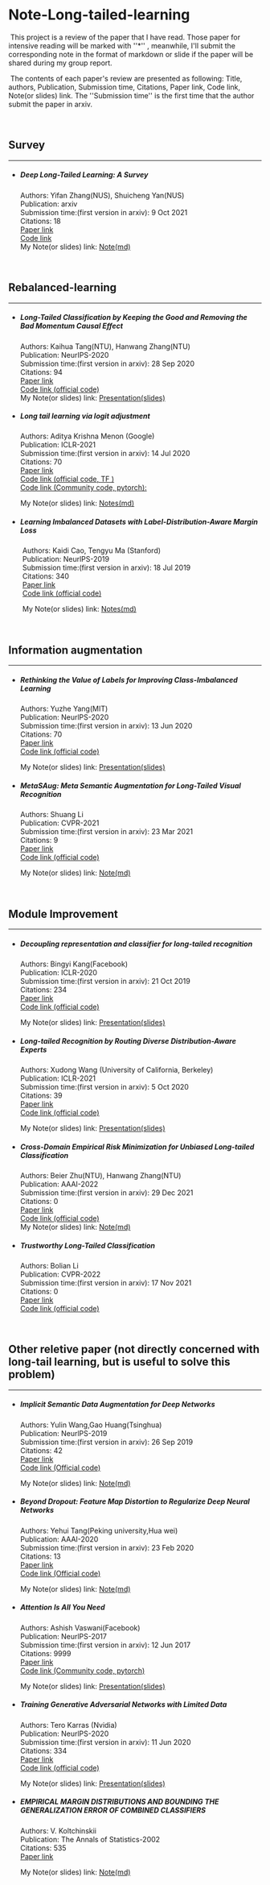 # Note-Long-tailed-learning


​	This project is a review of the paper that I have read. Those paper for intensive reading will be marked with ''*'' , meanwhile, I'll      submit the corresponding note in the format of markdown or slide if the paper will be shared during my group report.

​	The contents of each paper's review are  presented as following: Title, authors, Publication, Submission time,    Citations, Paper link, Code link, Note(or slides) link. The ''Submission time'' is the first time that the author submit the paper in arxiv.


<br>

## Survey
---

- ##### Deep Long-Tailed Learning: A Survey<br>

  Authors: Yifan Zhang(NUS), Shuicheng Yan(NUS)<br>
  Publication: arxiv<br>
  Submission time:(first version in arxiv): 9 Oct 2021<br>
  Citations: 18<br>
  [Paper link](<https://arxiv.org/abs/2110.04596>)<br>
  [Code link](<https://github.com/Zcchill/Awesome-LongTailed-Learning>)<br>
  My Note(or slides) link: [Note(md)](https://github.com/Zcchill/Note-Long-tailed-learning/blob/main/Note%20and%20Presentations/Deep%20Long-Tailed%20Learning-A%20Survey.pdf)<br>


<br>

## Rebalanced-learning
---

- ##### Long-Tailed Classification by Keeping the Good  and Removing the Bad Momentum Causal Effect<br>

  Authors: Kaihua Tang(NTU), Hanwang Zhang(NTU)<br>
  Publication: NeurIPS-2020<br>
  Submission time:(first version in arxiv): 28 Sep 2020<br>
  Citations: 94<br>
  [Paper link](<https://arxiv.org/abs/2009.12991>)<br>
  [Code link (official code)](<https://github.com/KaihuaTang/Long-Tailed-Recognition.pytorch>)<br>
  My Note(or slides) link: [Presentation(slides)](https://github.com/Zcchill/Note-Long-tailed-learning/blob/main/Note%20and%20Presentations/NeurIPS-2020-Long-Tailed%20Classification%20by%20Keeping%20the%20Good%20and%20Removing%20the%20Bad%20Momentum%20Causal%20Effect.pdf)<br>
  
  

- ##### Long tail learning via logit adjustment<br> 

  Authors: Aditya Krishna Menon (Google)<br>
  Publication: ICLR-2021<br>
  Submission time:(first version in arxiv): 14 Jul 2020<br>
  Citations: 70<br>
  [Paper link](<https://arxiv.org/abs/2007.07314>)<br>
  [Code link (official code, TF )](<https://github.com/google-research/google-research/tree/master/logit_adjustment>)<br>
  [Code link (Community code, pytorch):](<https://github.com/Chumsy0725/logit-adj-pytorch>)
  
  My Note(or slides) link: [Notes(md)](https://github.com/Zcchill/Note-Long-tailed-learning/blob/main/Note%20and%20Presentations/ICLR-2021-Long%20tail%20learning%20via%20logit%20adjustment.pdf)<br>
  
 - ##### Learning Imbalanced Datasets with Label-Distribution-Aware Margin Loss<br>

  &emsp;&emsp;Authors: Kaidi Cao, Tengyu Ma (Stanford)<br>
  &emsp;&emsp;Publication: NeurlPS-2019<br>
  &emsp;&emsp;Submission time:(first version in arxiv): 18 Jul 2019<br>
  &emsp;&emsp;Citations: 340<br>
  &emsp;&emsp;[Paper link](<https://arxiv.org/abs/1906.07413>)<br>
  &emsp;&emsp;[Code link (official code)](<https://github.com/kaidic/LDAM-DRW>)<br>
  
  &emsp;&emsp;My Note(or slides) link: [Notes(md)]( https://github.com/Zcchill/Note-Long-tailed-learning/blob/main/Note%20and%20Presentations/Neurlps-2019-Learning%20Imbalanced%20Datasets%20with%20Label-Distribution-Aware%20Margin%20Loss.pdf)<br>


<br>

## Information augmentation
---

- ##### Rethinking the Value of Labels for Improving Class-Imbalanced Learning

  Authors: Yuzhe Yang(MIT)<br>
  Publication: NeurlPS-2020<br>
  Submission time:(first version in arxiv): 13 Jun 2020<br>
  Citations: 70<br>
  [Paper link](<https://arxiv.org/abs/2006.07529>)<br>
  [Code link (official code)](https://github.com/YyzHarry/imbalanced-semi-self)<br>

  My Note(or slides) link: [Presentation(slides)](https://github.com/Zcchill/Note-Long-tailed-learning/blob/main/Note%20and%20Presentations/NeurIPS-2020-rethinking-the-value-of-labels-for-improving-class-imbalanced-learning-Paper.pdf)<br>

- ##### MetaSAug: Meta Semantic Augmentation for Long-Tailed Visual Recognition

  Authors: Shuang Li<br>
  Publication: CVPR-2021<br>
  Submission time:(first version in arxiv): 23 Mar 2021<br>
  Citations: 9<br>
  [Paper link](<https://arxiv.org/abs/2103.12579>)<br>
  [Code link (official code)](https://github.com/BIT-DA/MetaSAug)<br>

  My Note(or slides) link: [Note(md)](https://github.com/Zcchill/Note-Long-tailed-learning/blob/main/Note%20and%20Presentations/NeurlPS-2019-Implicit-Semantic-Data-Augmentation-for-Deep-Networks.pdf)<br>


<br>

## Module Improvement
---

- ##### Decoupling representation and classifier for long-tailed recognition

  Authors: Bingyi Kang(Facebook)<br>
  Publication: ICLR-2020<br>
  Submission time:(first version in arxiv): 21 Oct 2019<br>
  Citations: 234<br>
  [Paper link](<https://arxiv.org/abs/1910.09217>)<br>
  [Code link (official code)](<https://github.com/facebookresearch/classifier-balancing>)<br>

  My Note(or slides) link: [Presentation(slides)](https://github.com/Zcchill/Note-Long-tailed-learning/blob/main/Note%20and%20Presentations/ICLR-2020-DECOUPLING%20REPRESENTATION%20AND%20CLASSIFIER.pdf)<br>



- ##### Long-tailed Recognition by Routing Diverse  Distribution-Aware Experts

  Authors: Xudong Wang (University of California, Berkeley)<br>
  Publication: ICLR-2021<br>
  Submission time:(first version in arxiv): 5 Oct 2020<br>
  Citations: 39<br>
  [Paper link](<https://arxiv.org/abs/2010.01809>)<br>
  [Code link (official code)](<https://github.com/frank-xwang/RIDE-LongTailRecognition>)<br>

  My Note(or slides) link: [Presentation(slides)](https://github.com/Zcchill/Note-Long-tailed-learning/blob/main/Note%20and%20Presentations/ICLR-2021-LONG-TAILED%20RECOGNITION%20BY%20ROUTING%20DIVERSE.pdf)<br>

- ##### Cross-Domain Empirical Risk Minimization for Unbiased Long-tailed Classification<br>

  Authors: Beier Zhu(NTU), Hanwang Zhang(NTU)<br>
  Publication: AAAI-2022<br>
  Submission time:(first version in arxiv): 29 Dec 2021<br>
  Citations: 0<br>
  [Paper link](<https://arxiv.org/abs/2112.14380>)<br>
  [Code link (official code)](<https://github.com/beierzhu/xerm>)<br>
  My Note(or slides) link: [Note(md)](https://github.com/Zcchill/Note-Long-tailed-learning/blob/main/Note%20and%20Presentations/AAAI-2022-Cross-Domain%20Empirical%20Risk%20Minimization%20for%20Unbiased%20Long-tailed%20Classification.pdf)<br>

- ##### Trustworthy Long-Tailed Classification

  Authors: Bolian Li<br>
  Publication: CVPR-2022<br>
  Submission time:(first version in arxiv): 17 Nov 2021<br>
  Citations: 0<br>
  [Paper link](<https://arxiv.org/abs/2111.09030>)<br>
  [Code link (official code)](<https://github.com/lblaoke/tlc>)<br>

<br>

## Other reletive paper (not directly concerned with long-tail learning, but is useful to solve this problem)
---

- ##### Implicit Semantic Data Augmentation for Deep Networks

  Authors: Yulin Wang,Gao Huang(Tsinghua)<br>
  Publication: NeurlPS-2019<br>
  Submission time:(first version in arxiv): 26 Sep 2019<br>
  Citations: 42<br>
  [Paper link](<https://arxiv.org/abs/1909.12220>)<br>
  [Code link (Official code)](<https://github.com/blackfeather-wang/ISDA-for-Deep-Networks>)<br>

  My Note(or slides) link: [Note(md)](https://github.com/Zcchill/Note-Long-tailed-learning/blob/main/Note%20and%20Presentations/NeurlPS-2019-Implicit-Semantic-Data-Augmentation-for-Deep-Networks.pdf)<br>

  

- ##### Beyond Dropout: Feature Map Distortion to Regularize Deep Neural Networks

  Authors: Yehui Tang(Peking university,Hua wei)<br>
  Publication: AAAI-2020<br>
  Submission time:(first version in arxiv): 23 Feb 2020<br>
  Citations: 13<br>
  [Paper link](<https://arxiv.org/abs/2002.11022>)<br>
  [Code link (Official code)](<https://github.com/huawei-noah/Disout>)<br>

  My Note(or slides) link: [Note(md)](https://github.com/Zcchill/Note-Long-tailed-learning/blob/main/Note%20and%20Presentations/AAAI-2020-Beyond_Dropout-Feature_Map_Distortion_to_Regularize_Deep_Neural_Networks.pdf)<br>

  

- ##### Attention Is All You Need

  Authors: Ashish Vaswani(Facebook)<br>
  Publication: NeurlPS-2017<br>
  Submission time:(first version in arxiv): 12 Jun 2017<br>
  Citations: 9999<br>
  [Paper link](<https://arxiv.org/abs/1706.03762>)<br>
  [Code link (Community code, pytorch)](<https://github.com/graykode/nlp-tutorial>)<br>

  My Note(or slides) link: [Presentation(slides)](https://github.com/Zcchill/Note-Long-tailed-learning/blob/main/Note%20and%20Presentations/Attention_Is_All_You_Need.pptx)<br>
  
  


- ##### Training Generative Adversarial Networks with Limited Data

  Authors: Tero Karras (Nvidia)<br>
  Publication: NeurlPS-2020<br>
  Submission time:(first version in arxiv): 11 Jun 2020<br>
  Citations: 334<br>
  [Paper link](<https://arxiv.org/abs/2006.06676>)<br>
  [Code link (official code)](<https://github.com/NVlabs/stylegan2-ada>)<br>

  My Note(or slides) link: [Presentation(slides)](https://github.com/Zcchill/Note-Long-tailed-learning/blob/main/Note%20and%20Presentations/NeurlPS2020-Training%20Generative%20Adversarial%20Networks%20with.pdf)<br>
  
  
  
- ##### EMPIRICAL MARGIN DISTRIBUTIONS AND BOUNDING THE GENERALIZATION ERROR OF COMBINED CLASSIFIERS

  Authors: V. Koltchinskii<br>
  Publication: The Annals of Statistics-2002<br>
  Citations: 535<br>
  [Paper link](<https://arxiv.org/abs/math/0405343>)<br>

  My Note(or slides) link: [Note(md)](https://github.com/Zcchill/Note-Long-tailed-learning/blob/main/Note%20and%20Presentations/The%20Annals%20of%20Statistics-2002-EMPIRICAL%20MARGIN%20DISTRIBUTIONS%20AND%20BOUNDING%20THE.pdf)<br>

